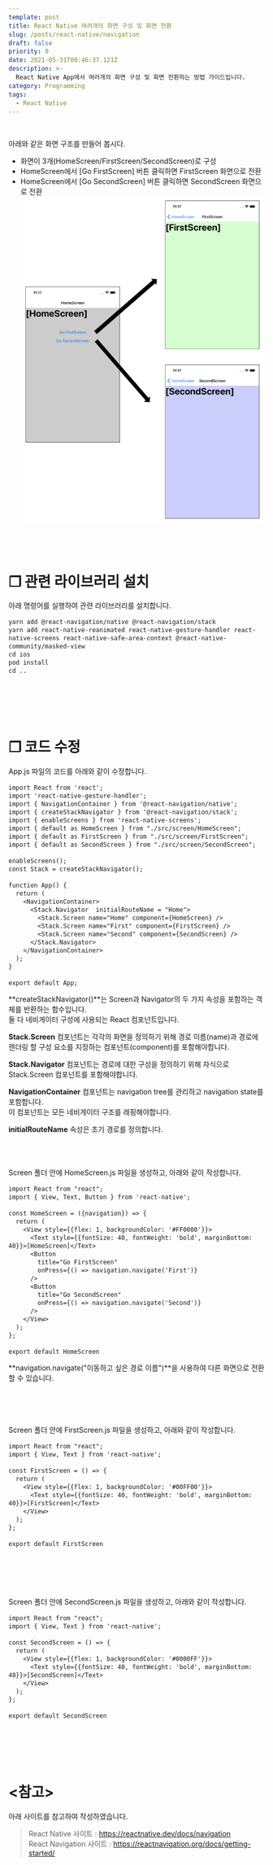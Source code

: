 ```yaml
---
template: post
title: React Native 여러개의 화면 구성 및 화면 전환
slug: /posts/react-native/navigation
draft: false
priority: 0
date: 2021-05-31T00:46:37.121Z
description: >-
  React Native App에서 여러개의 화면 구성 및 화면 전환하는 방법 가이드입니다.
category: Programming
tags:
  - React Native
---
```


<br>

아래와 같은 화면 구조를 만들어 봅시다.
- 화면이 3개(HomeScreen/FirstScreen/SecondScreen)로 구성  
- HomeScreen에서 [Go FirstScreen] 버튼 클릭하면 FirstScreen 화면으로 전환  
- HomeScreen에서 [Go SecondScreen] 버튼 클릭하면 SecondScreen 화면으로 전환  
![](/media/react-native-navigation.png)
<br><br><br><br>





# **❐ 관련 라이브러리 설치**
아래 명령어를 실행하여 관련 라이브러리를 설치합니다.
```
yarn add @react-navigation/native @react-navigation/stack
yarn add react-native-reanimated react-native-gesture-handler react-native-screens react-native-safe-area-context @react-native-community/masked-view
cd ios
pod install
cd ..
```
<br><br><br><br>





# **❐ 코드 수정**
App.js 파일의 코드를 아래와 같이 수정합니다.
```
import React from 'react';
import 'react-native-gesture-handler';
import { NavigationContainer } from '@react-navigation/native';
import { createStackNavigator } from '@react-navigation/stack';
import { enableScreens } from 'react-native-screens';
import { default as HomeScreen } from "./src/screen/HomeScreen";
import { default as FirstScreen } from "./src/screen/FirstScreen";
import { default as SecondScreen } from "./src/screen/SecondScreen";

enableScreens();
const Stack = createStackNavigator();

function App() {
  return (
    <NavigationContainer>
      <Stack.Navigator  initialRouteName = "Home">
        <Stack.Screen name="Home" component={HomeScreen} />
        <Stack.Screen name="First" component={FirstScreen} />
        <Stack.Screen name="Second" component={SecondScreen} />
      </Stack.Navigator>
    </NavigationContainer>
  );
}

export default App;
```
**createStackNavigator()**는 Screen과 Navigator의 두 가지 속성을 포함하는 객체를 반환하는 함수입니다.  
둘 다 네비게이터 구성에 사용되는 React 컴포넌트입니다.  

**Stack.Screen** 컴포넌트는 각각의 화면을 정의하기 위해 경로 이름(name)과 경로에 렌더링 할 구성 요소를 지정하는 컴포넌트(component)를 포함해야합니다.  

**Stack.Navigator** 컴포넌트는 경로에 대한 구성을 정의하기 위해 자식으로 Stack.Screen 컴포넌트를 포함해야합니다.  

**NavigationContainer** 컴포넌트는 navigation tree를 관리하고 navigation state를 포함합니다.  
이 컴포넌트는 모든 네비게이터 구조를 래핑해야합니다.

**initialRouteName** 속성은 초기 경로를 정의합니다.
<br><br><br><br>





Screen 폴더 안에 HomeScreen.js 파일을 생성하고, 아래와 같이 작성합니다.
```
import React from "react";
import { View, Text, Button } from 'react-native';

const HomeScreen = ({navigation}) => {  
  return (
    <View style={{flex: 1, backgroundColor: '#FF0000'}}>
      <Text style={{fontSize: 40, fontWeight: 'bold', marginBottom: 40}}>[HomeScreen]</Text>
      <Button
        title="Go FirstScreen"
        onPress={() => navigation.navigate('First')}
      />
      <Button
        title="Go SecondScreen"
        onPress={() => navigation.navigate('Second')}
      />
    </View>
  );
};

export default HomeScreen
```
**navigation.navigate("이동하고 싶은 경로 이름")**을 사용하여 다른 화면으로 전환할 수 있습니다.  
<br><br><br><br>





Screen 폴더 안에 FirstScreen.js 파일을 생성하고, 아래와 같이 작성합니다.
```
import React from "react";
import { View, Text } from 'react-native'; 

const FirstScreen = () => {  
  return (
    <View style={{flex: 1, backgroundColor: '#00FF00'}}>
      <Text style={{fontSize: 40, fontWeight: 'bold', marginBottom: 40}}>[FirstScreen]</Text>
    </View>
  );
};

export default FirstScreen
```
<br><br><br><br>





Screen 폴더 안에 SecondScreen.js 파일을 생성하고, 아래와 같이 작성합니다.
```
import React from "react";
import { View, Text } from 'react-native';

const SecondScreen = () => {  
  return (
    <View style={{flex: 1, backgroundColor: '#0000FF'}}>
      <Text style={{fontSize: 40, fontWeight: 'bold', marginBottom: 40}}>[SecondScreen]</Text>
    </View>
  );
};

export default SecondScreen
```
<br><br><br><br>





# **<참고>**
아래 사이트를 참고하여 작성하였습니다.
> React Native 사이트 : https://reactnative.dev/docs/navigation  
> React Navigation 사이트 : https://reactnavigation.org/docs/getting-started/

<br><br>